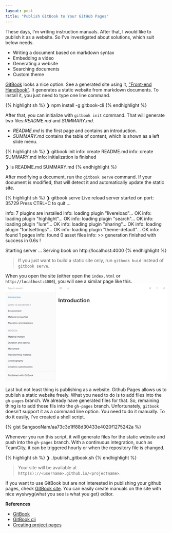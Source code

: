 ```yaml
---
layout: post
title: "Publish GitBook to Your GitHub Pages"
---
```


These days, I'm writing instruction manuals. After that, I would like to publish it as a website. So I've investigated about solutions, which suit below needs.

* Writing a document based on markdown syntax
* Embedding a video
* Generating a website
* Searching documents
* Custom theme

[GitBook](https://github.com/GitbookIO/gitbook) looks a nice option. See a generated site using it, ["Front-end Handbook"](https://www.gitbook.com/read/book/frontendmasters/front-end-handbook). It generates a static website from markdown documents. To install it, you just need to type one line command.

{% highlight sh %}
❯ npm install -g gitbook-cli
{% endhighlight %}

After that, you can initialize with `gitbook init` command. That will generate two files:_README.md_ and _SUMMARY.md_.

* _README.md_ is the first page and contains an introduction.
* _SUMMARY.md_ contains the table of content, which is shown as a left slide menu.

{% highlight sh %}
❯ gitbook init
info: create README.md
info: create SUMMARY.md
info: initialization is finished

❯ ls
README.md  SUMMARY.md
{% endhighlight %}

After modifying a document, run the `gitbook serve` command. If your document is modified, that will detect it and automatically update the static site.

{% highlight sh %}
❯ gitbook serve
Live reload server started on port: 35729
Press CTRL+C to quit ...

info: 7 plugins are installed
info: loading plugin "livereload"... OK
info: loading plugin "highlight"... OK
info: loading plugin "search"... OK
info: loading plugin "lunr"... OK
info: loading plugin "sharing"... OK
info: loading plugin "fontsettings"... OK
info: loading plugin "theme-default"... OK
info: found 1 pages
info: found 0 asset files
info: >> generation finished with success in 0.6s !

Starting server ...
Serving book on http://localhost:4000
{% endhighlight %}
> If you just want to build a static site only, run `gitbook buid` instead of `gitbook serve`.

When you open the site (either open the `index.html` or `http://localhost:4000`), you will see a similar page like this.
![](/images/2016/08-02/gitbook.png)

Last but not least thing is publishing as a website. Github Pages allows us to publish a static website freely. What you need to do is to add files into the `gh-pages` branch. We already have generated files for that. So, remaining thing is to add those fils into the `gh-pages` branch. Unfortunately, `gitbook` doesn't support it as a command line option. You need to do it manually. To do it easily, I've created a shell script.

{% gist SangsooNam/aa73c3e1ff88d30433e4020f1275242a %}

Whenever you run this script, it will generate files for the static website and push into the `gh-pages` branch. With a continuous integration, such as TeamCity, it can be triggered hourly or when the repository file is changed.

{% highlight sh %}
❯ ./publish_gitbook.sh
{% endhighlight %}

> Your site will be available at `http(s)://<username>.github.io/<projectname>`.

If you want to use GitBook but are not interested in publishing your github pages, check [GitBook site](https://www.gitbook.com/). You can easily create manuals on the site with nice wysiwyg(what you see is what you get) editor.

**References**

* [GitBook](https://www.gitbook.com/)
* [GitBook cli](https://github.com/GitbookIO/gitbook-cli)
* [Creating project pages](https://help.github.com/articles/creating-project-pages-manually)



